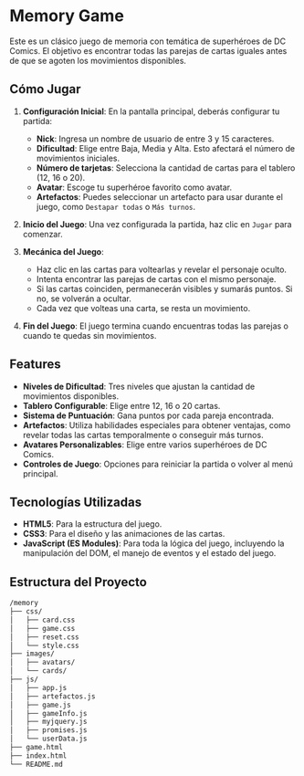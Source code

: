 # Memory Game

Este es un clásico juego de memoria con temática de superhéroes de DC Comics. El objetivo es encontrar todas las parejas de cartas iguales antes de que se agoten los movimientos disponibles.

## Cómo Jugar

1. **Configuración Inicial**: En la pantalla principal, deberás configurar tu partida:
   * **Nick**: Ingresa un nombre de usuario de entre 3 y 15 caracteres.
   * **Dificultad**: Elige entre Baja, Media y Alta. Esto afectará el número de movimientos iniciales.
   * **Número de tarjetas**: Selecciona la cantidad de cartas para el tablero (12, 16 o 20).
   * **Avatar**: Escoge tu superhéroe favorito como avatar.
   * **Artefactos**: Puedes seleccionar un artefacto para usar durante el juego, como `Destapar todas` o `Más turnos`.

2. **Inicio del Juego**: Una vez configurada la partida, haz clic en `Jugar` para comenzar.

3. **Mecánica del Juego**:
   * Haz clic en las cartas para voltearlas y revelar el personaje oculto.
   * Intenta encontrar las parejas de cartas con el mismo personaje.
   * Si las cartas coinciden, permanecerán visibles y sumarás puntos. Si no, se volverán a ocultar.
   * Cada vez que volteas una carta, se resta un movimiento.

4. **Fin del Juego**: El juego termina cuando encuentras todas las parejas o cuando te quedas sin movimientos.

## Features

* **Niveles de Dificultad**: Tres niveles que ajustan la cantidad de movimientos disponibles.
* **Tablero Configurable**: Elige entre 12, 16 o 20 cartas.
* **Sistema de Puntuación**: Gana puntos por cada pareja encontrada.
* **Artefactos**: Utiliza habilidades especiales para obtener ventajas, como revelar todas las cartas temporalmente o conseguir más turnos.
* **Avatares Personalizables**: Elige entre varios superhéroes de DC Comics.
* **Controles de Juego**: Opciones para reiniciar la partida o volver al menú principal.

## Tecnologías Utilizadas

* **HTML5**: Para la estructura del juego.
* **CSS3**: Para el diseño y las animaciones de las cartas.
* **JavaScript (ES Modules)**: Para toda la lógica del juego, incluyendo la manipulación del DOM, el manejo de eventos y el estado del juego.

## Estructura del Proyecto

```bash
/memory
├── css/
│   ├── card.css
│   ├── game.css
│   ├── reset.css
│   └── style.css
├── images/
│   ├── avatars/
│   └── cards/
├── js/
│   ├── app.js
│   ├── artefactos.js
│   ├── game.js
│   ├── gameInfo.js
│   ├── myjquery.js
│   ├── promises.js
│   └── userData.js
├── game.html
├── index.html
└── README.md
```
